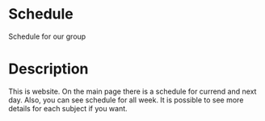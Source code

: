 # Schedule

Schedule for our group

# Description

This is website. On the main page there is a schedule for currend and next day. Also, you can see schedule for all week. It is possible to see more details for each subject if you want.
